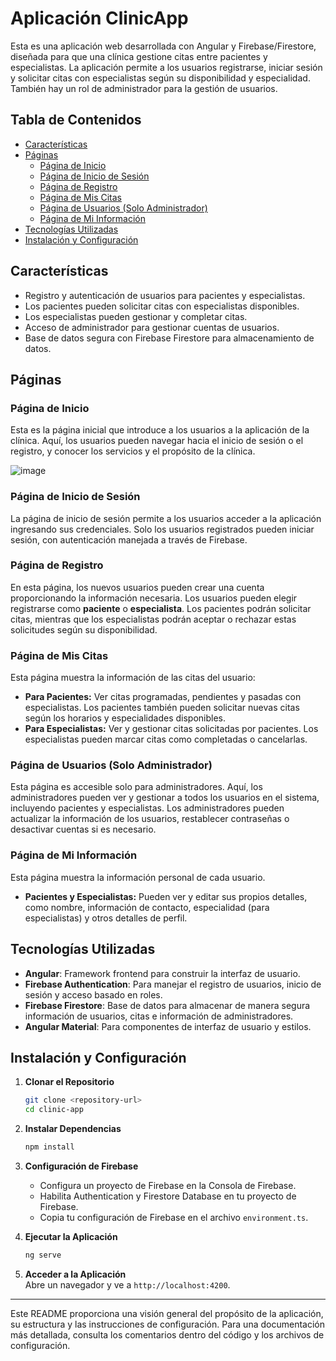 # Aplicación ClinicApp

Esta es una aplicación web desarrollada con Angular y Firebase/Firestore, diseñada para que una clínica gestione citas entre pacientes y especialistas. La aplicación permite a los usuarios registrarse, iniciar sesión y solicitar citas con especialistas según su disponibilidad y especialidad. También hay un rol de administrador para la gestión de usuarios.

## Tabla de Contenidos

- [Características](#características)
- [Páginas](#páginas)
  - [Página de Inicio](#página-de-inicio)
  - [Página de Inicio de Sesión](#página-de-inicio-de-sesión)
  - [Página de Registro](#página-de-registro)
  - [Página de Mis Citas](#página-de-mis-citas)
  - [Página de Usuarios (Solo Administrador)](#página-de-usuarios-solo-administrador)
  - [Página de Mi Información](#página-de-mi-información)
- [Tecnologías Utilizadas](#tecnologías-utilizadas)
- [Instalación y Configuración](#instalación-y-configuración)

## Características

- Registro y autenticación de usuarios para pacientes y especialistas.
- Los pacientes pueden solicitar citas con especialistas disponibles.
- Los especialistas pueden gestionar y completar citas.
- Acceso de administrador para gestionar cuentas de usuarios.
- Base de datos segura con Firebase Firestore para almacenamiento de datos.

## Páginas

### Página de Inicio

Esta es la página inicial que introduce a los usuarios a la aplicación de la clínica. Aquí, los usuarios pueden navegar hacia el inicio de sesión o el registro, y conocer los servicios y el propósito de la clínica.

![image](https://github.com/user-attachments/assets/0fe5ae27-f1a8-47a5-9e6c-7b9da9d865a3)


### Página de Inicio de Sesión

La página de inicio de sesión permite a los usuarios acceder a la aplicación ingresando sus credenciales. Solo los usuarios registrados pueden iniciar sesión, con autenticación manejada a través de Firebase.

### Página de Registro

En esta página, los nuevos usuarios pueden crear una cuenta proporcionando la información necesaria. Los usuarios pueden elegir registrarse como **paciente** o **especialista**. Los pacientes podrán solicitar citas, mientras que los especialistas podrán aceptar o rechazar estas solicitudes según su disponibilidad.

### Página de Mis Citas

Esta página muestra la información de las citas del usuario:
- **Para Pacientes:** Ver citas programadas, pendientes y pasadas con especialistas. Los pacientes también pueden solicitar nuevas citas según los horarios y especialidades disponibles.
- **Para Especialistas:** Ver y gestionar citas solicitadas por pacientes. Los especialistas pueden marcar citas como completadas o cancelarlas.

### Página de Usuarios (Solo Administrador)

Esta página es accesible solo para administradores. Aquí, los administradores pueden ver y gestionar a todos los usuarios en el sistema, incluyendo pacientes y especialistas. Los administradores pueden actualizar la información de los usuarios, restablecer contraseñas o desactivar cuentas si es necesario.

### Página de Mi Información

Esta página muestra la información personal de cada usuario.
- **Pacientes y Especialistas:** Pueden ver y editar sus propios detalles, como nombre, información de contacto, especialidad (para especialistas) y otros detalles de perfil.

## Tecnologías Utilizadas

- **Angular**: Framework frontend para construir la interfaz de usuario.
- **Firebase Authentication**: Para manejar el registro de usuarios, inicio de sesión y acceso basado en roles.
- **Firebase Firestore**: Base de datos para almacenar de manera segura información de usuarios, citas e información de administradores.
- **Angular Material**: Para componentes de interfaz de usuario y estilos.

## Instalación y Configuración

1. **Clonar el Repositorio**  
   ```bash
   git clone <repository-url>
   cd clinic-app
   ```

2. **Instalar Dependencias**  
   ```bash
   npm install
   ```

3. **Configuración de Firebase**  
   - Configura un proyecto de Firebase en la Consola de Firebase.
   - Habilita Authentication y Firestore Database en tu proyecto de Firebase.
   - Copia tu configuración de Firebase en el archivo `environment.ts`.

4. **Ejecutar la Aplicación**  
   ```bash
   ng serve
   ```

5. **Acceder a la Aplicación**  
   Abre un navegador y ve a `http://localhost:4200`.

---

Este README proporciona una visión general del propósito de la aplicación, su estructura y las instrucciones de configuración. Para una documentación más detallada, consulta los comentarios dentro del código y los archivos de configuración.
